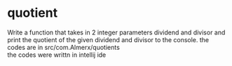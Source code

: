 # quotient
Write a function that takes in 2 integer parameters dividend and divisor and print the quotient of the given dividend and divisor to the console.
the codes are in src/com.Almerx/quotients  
the codes were writtn in intellij ide
